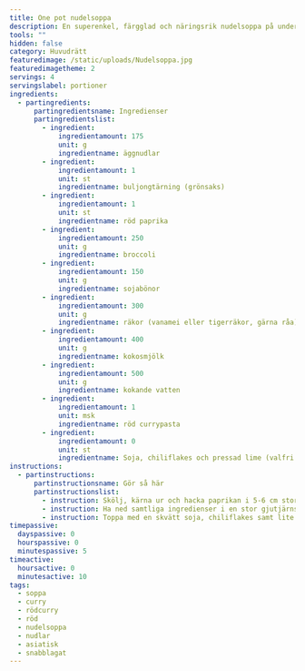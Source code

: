 ```yaml
---
title: One pot nudelsoppa
description: En superenkel, färgglad och näringsrik nudelsoppa på under 15 minuter!
tools: ""
hidden: false
category: Huvudrätt
featuredimage: /static/uploads/Nudelsoppa.jpg
featuredimagetheme: 2
servings: 4
servingslabel: portioner
ingredients:
  - partingredients:
      partingredientsname: Ingredienser
      partingredientslist:
        - ingredient:
            ingredientamount: 175
            unit: g
            ingredientname: äggnudlar
        - ingredient:
            ingredientamount: 1
            unit: st
            ingredientname: buljongtärning (grönsaks)
        - ingredient:
            ingredientamount: 1
            unit: st
            ingredientname: röd paprika
        - ingredient:
            ingredientamount: 250
            unit: g
            ingredientname: broccoli
        - ingredient:
            ingredientamount: 150
            unit: g
            ingredientname: sojabönor
        - ingredient:
            ingredientamount: 300
            unit: g
            ingredientname: räkor (vanamei eller tigerräkor, gärna råa)
        - ingredient:
            ingredientamount: 400
            unit: g
            ingredientname: kokosmjölk
        - ingredient:
            ingredientamount: 500
            unit: g
            ingredientname: kokande vatten
        - ingredient:
            ingredientamount: 1
            unit: msk
            ingredientname: röd currypasta
        - ingredient:
            ingredientamount: 0
            unit: st
            ingredientname: Soja, chiliflakes och pressad lime (valfri mängd)
instructions:
  - partinstructions:
      partinstructionsname: Gör så här
      partinstructionslist:
        - instruction: Skölj, kärna ur och hacka paprikan i 5-6 cm stora bitar, skölj även broccolin och dela upp i lagom stora buketter.
        - instruction: Ha ned samtliga ingredienser i en stor gjutjärnsgryta (räkor, rödcurry, kokosmjölk och vatten sist).
        - instruction: Toppa med en skvätt soja, chiliflakes samt lite pressad lime. Låt koka under lock i cirka 5 minuter.
timepassive:
  dayspassive: 0
  hourspassive: 0
  minutespassive: 5
timeactive:
  hoursactive: 0
  minutesactive: 10
tags:
  - soppa
  - curry
  - rödcurry
  - röd
  - nudelsoppa
  - nudlar
  - asiatisk
  - snabblagat
---
```

